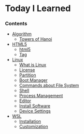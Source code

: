 Today I Learned
===============

### Contents

-	[Algorithm](/Algorithm)
	-	[Towers of Hanoi](/Algorithm/Towers-of-Hanoi.md)
-	[HTML5](HTML5/)
	-	[html5](HTML5/html5.md)
	- [Tag](HTML5/Tag.md)
-	[Linux](Linux/)
	-	[What is Linux](Linux/What-is-Linux.md)
	-	[License](Linux/License.md)
	-	[Partition](Linux/Partition.md)
	-	[Boot Manager](Linux/Boot-Manager.md)
	-	[Commands about File System](Linux/Commands-about-File-System.md)
	-	[Shell](Linux/Shell.md)
	-	[Process Management](Linux/Process-Management.md)
	-	[Editor](Linux/Editor.md)
	-	[Install Software](Linux/Install-Software.md)
	- [Device Settings](Linux/Device-Settings.md)
-	[WSL](WSL/)
	-	[Installation](WSL/Installation.md)
	-	[Customization](WSL/Customization.md)
